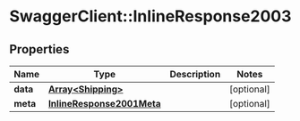 # SwaggerClient::InlineResponse2003

## Properties
Name | Type | Description | Notes
------------ | ------------- | ------------- | -------------
**data** | [**Array&lt;Shipping&gt;**](Shipping.md) |  | [optional] 
**meta** | [**InlineResponse2001Meta**](InlineResponse2001Meta.md) |  | [optional] 


